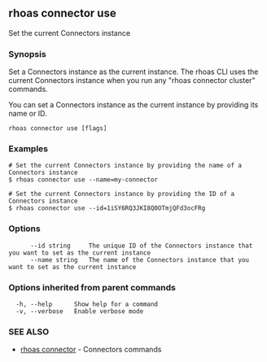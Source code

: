 ## rhoas connector use

Set the current Connectors instance

### Synopsis

Set a Connectors instance as the current instance. The rhoas CLI uses the 
current Connectors instance when you run any "rhoas connector cluster" commands.

You can set a Connectors instance as the current instance by providing its name or ID.


```
rhoas connector use [flags]
```

### Examples

```
# Set the current Connectors instance by providing the name of a Connectors instance
$ rhoas connector use --name=my-connector

# Set the current Connectors instance by providing the ID of a Connectors instance
$ rhoas connector use --id=1iSY6RQ3JKI8Q0OTmjQFd3ocFRg

```

### Options

```
      --id string     The unique ID of the Connectors instance that you want to set as the current instance
      --name string   The name of the Connectors instance that you want to set as the current instance
```

### Options inherited from parent commands

```
  -h, --help      Show help for a command
  -v, --verbose   Enable verbose mode
```

### SEE ALSO

* [rhoas connector](rhoas_connector.md)	 - Connectors commands

